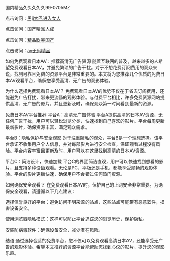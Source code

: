 
国内精品久久久久久99-0705MZ

点击访问：<a href="https://heiliaowzu4ur.pages.dev">男ji大巴进入女人</a>

点击访问：<a href="https://heiliaozj3tjd.pages.dev">国产精品人成</a>

点击访问：<a href="https://heiliaoe8ajia.pages.dev">精品欧美国产</a>

点击访问：<a href="https://heiliaoxqkkct.pages.dev">av无码精品</a>



如何免费观看日本AV：推荐高清无广告资源
随着互联网的普及，越来越多的人希望免费观看日本AV，并避免繁琐的广告干扰。对于不想花费订阅费用的观众来说，找到可靠且免费的资源平台是非常重要的。本文将为您推荐几个优质的免费日本AV观看平台，确保您享受高清、无广告的观影体验。

为什么选择免费观看日本AV？
免费观看日本AV的优势不仅在于省去订阅费用，还能避免广告打扰，带来更流畅的观影体验。与付费平台相比，许多免费资源网站提供高清、无广告的影片，并且更新及时，确保观众第一时间看到最新的资源。

免费日本AV平台推荐
平台A：高清无广告体验
平台A提供高清的日本AV资源，无任何广告干扰，用户可以轻松浏览分类，快速找到自己喜欢的影片。平台每周更新最新影片，确保资源丰富，满足观众需求。

平台B：隐私保护与安全观影
对于注重隐私的观众，平台B是一个理想选择。该平台承诺不收集用户个人信息，并对每部影片进行安全检查，保证观看过程没有风险。平台内容丰富且更新及时，用户可以在这里找到高清的日本AV资源。

平台C：简洁设计，快速加载
平台C的界面简洁直观，用户可以快速找到想看的影片，且支持多种设备观看。无论是PC、平板还是手机，都能享受顺畅的观影体验。平台的影片更新快速，确保用户不会错过任何热门资源。

如何确保安全观看？
在免费观看日本AV时，保护自己的上网安全非常重要。为确保安全观看，请遵循以下几点建议：

选择信誉良好的平台：避免访问不明来源的站点，这些站点可能带有恶意软件，损害设备安全。

使用浏览器隐私模式：这样可以防止平台追踪您的浏览历史，保护隐私。

安装防病毒软件：确保设备安全，减少潜在风险。

结语
通过选择合适的免费平台，您不仅可以免费观看高清日本AV，还能享受无广告的观影体验。希望本文推荐的资源平台能帮助您找到心仪的影片，提升您的观影乐趣。





<span style="display:none;">[Canonical link]( https://github.com/cat20250709/354310 ）</span>
